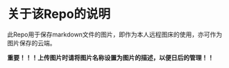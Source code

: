 # 关于该Repo的说明

此Repo用于保存markdown文件的图片，即作为本人远程图床的使用，亦可作为图片保存的云端。

**重要！！！上传图片时请将图片名称设置为图片的描述，以便日后的管理！！**